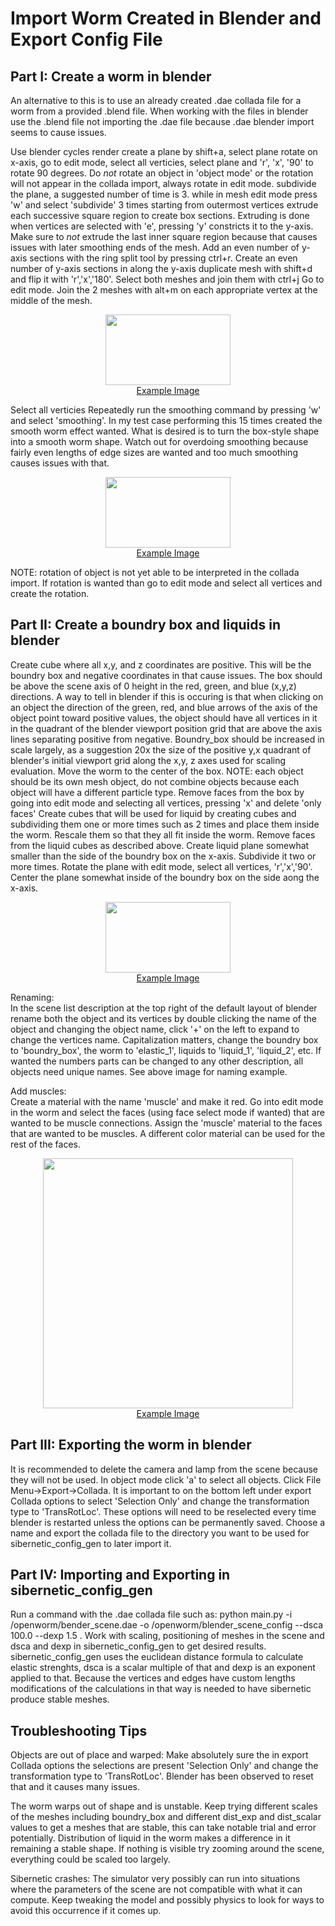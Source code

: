 # Import Worm Created in Blender and Export Config File

## Part I: Create a worm in blender
An alternative to this is to use an already created .dae collada file for a worm from a provided .blend file.  When working with the files in blender use the .blend file not importing the .dae file because .dae blender import seems to cause issues.

Use blender cycles render
create a plane by shift+a, select plane
rotate on x-axis, go to edit mode, select all verticies, select plane and 'r', 'x', '90' to rotate 90 degrees.  Do *not* rotate an object in 'object mode' or the rotation will not appear in the collada import, always rotate in edit mode.
subdivide the plane, a suggested number of time is 3.  while in mesh edit mode press 'w' and select 'subdivide' 3 times
starting from outermost vertices extrude each successive square region to create box sections.  Extruding is done when vertices are selected with 'e', pressing 'y' constricts it to the y-axis.  Make sure to *not* extrude the last inner square region because that causes issues with later smoothing ends of the mesh.
Add an even number of y-axis sections with the ring split tool by pressing ctrl+r.  Create an even number of y-axis sections in along the y-axis
duplicate mesh with shift+d and flip it with 'r','x','180'.  Select both meshes and join them with ctrl+j
Go to edit mode.  Join the 2 meshes with alt+m on each appropriate vertex at the middle of the mesh.
<center><a target="_blank" href='http://i.imgur.com/C4qF2hT.jpg'><img src='http://i.imgur.com/C4qF2hT.jpg' height='113' width='200'><br>Example Image</a></center>

Select all verticies
Repeatedly run the smoothing command by pressing 'w' and select 'smoothing'.  In my test case performing this 15 times created the smooth worm effect wanted.  What is desired is to turn the box-style shape into a smooth worm shape.  Watch out for overdoing smoothing because fairly even lengths of edge sizes are wanted and too much smoothing causes issues with that.
<center><a target="_blank" href='http://i.imgur.com/xRw5TFN.jpg'><img src='http://i.imgur.com/xRw5TFN.jpg' height='113' width='200'><br>Example Image</a></center>

NOTE: rotation of object is not yet able to be interpreted in the collada import.  If rotation is wanted than go to edit mode and select all vertices and create the rotation.

## Part II: Create a boundry box and liquids in blender
Create cube where all x,y, and z coordinates are positive.  This will be the boundry box and negative coordinates in that cause issues.  The box should be above the scene axis of 0 height in the red, green, and blue (x,y,z) directions.  A way to tell in blender if this is occuring is that when clicking on an object the direction of the green, red, and blue arrows of the axis of the object point toward positive values, the object should have all vertices in it in the quadrant of the blender viewport position grid that are above the axis lines separating positive from negative.  Boundry_box should be increased in scale largely, as a suggestion 20x the size of the positive y,x quadrant of blender's initial viewport grid along the x,y, z axes used for scaling evaluation.
Move the worm to the center of the box.
NOTE: each object should be its own mesh object, do not combine objects because each object will have a different particle type.
Remove faces from the box by going into edit mode and selecting all vertices, pressing 'x' and delete 'only faces'
Create cubes that will be used for liquid by creating cubes and subdividing them one or more times such as 2 times and place them inside the worm.  Rescale them so that they all fit inside the worm.
Remove faces from the liquid cubes as described above.
Create liquid plane somewhat smaller than the side of the boundry box on the x-axis.  Subdivide it two or more times.  Rotate the plane with edit mode, select all vertices, 'r','x','90'.  Center the plane somewhat inside of the boundry box on the side aong the x-axis.
<center><a target="_blank" href='http://i.imgur.com/q3G8QZ6.jpg'><img src='http://i.imgur.com/q3G8QZ6.jpg' height='113' width='200'><br>Example Image</a></center>

Renaming:
<br>In the scene list description at the top right of the default layout of blender rename both the object and its vertices by double clicking the name of the object and changing the object name, click '+' on the left to expand to change the vertices name.  Capitalization matters, change the boundry box to 'boundry_box', the worm to 'elastic_1', liquids to 'liquid_1', 'liquid_2', etc.  If wanted the numbers parts can be changed to any other description, all objects need unique names.  See above image for naming example.

Add muscles:
<br>Create a material with the name 'muscle' and make it red.  Go into edit mode in the worm and select the faces (using face select mode if wanted) that are wanted to be muscle connections.  Assign the 'muscle' material to the faces that are wanted to be muscles.  A different color material can be used for the rest of the faces.
<center><a target="_blank" href='http://i.imgur.com/GBQVX8v.jpg'><img src='http://i.imgur.com/GBQVX8v.jpg height='113' width='400'><br>Example Image</a></center>

## Part III: Exporting the worm in blender
It is recommended to delete the camera and lamp from the scene because they will not be used.
In object mode click 'a' to select all objects.  Click File Menu->Export->Collada.  It is important to on the bottom left under export Collada options to select 'Selection Only' and change the transformation type to 'TransRotLoc'.  These options will need to be reselected every time blender is restarted unless the options can be permanently saved.  Choose a name and export the collada file to the directory you want to be used for sibernetic_config_gen to later import it.

## Part IV: Importing and Exporting in sibernetic_config_gen
Run a command with the .dae collada file such as:
python main.py -i /openworm/bender_scene.dae -o /openworm/blender_scene_config --dsca 100.0 --dexp 1.5
 .  Work with scaling, positioning of meshes in the scene and dsca and dexp in sibernetic_config_gen to get desired results.  sibernetic_config_gen uses the euclidean distance formula to calculate elastic strenghts,  dsca is a scalar multiple of that and dexp is an exponent applied to that.  Because the vertices and edges have custom lengths modifications of the calculations in that way is needed to have sibernetic produce stable meshes.

## Troubleshooting Tips
Objects are out of place and warped:
Make absolutely sure the in export Collada options the selections are present 'Selection Only' and change the transformation type to 'TransRotLoc'.  Blender has been observed to reset that and it causes many issues.

The worm warps out of shape and is unstable.
Keep trying different scales of the meshes including boundry_box and different dist_exp and dist_scalar values to get a meshes that are stable, this can take notable trial and error potentially.  Distribution of liquid in the worm makes a difference in it remaining a stable shape.  If nothing is visible try zooming around the scene, everything could be scaled too largely.  

Sibernetic crashes:
The simulator very possibly can run into situations where the parameters of the scene are not compatible with what it can compute.  Keep tweaking the model and possibly physics to look for ways to avoid this occurrence if it comes up.

